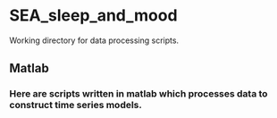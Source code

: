 # SEA_sleep_and_mood
Working directory for data processing scripts.

## Matlab

### Here are scripts written in matlab which processes data to construct time series models. 
